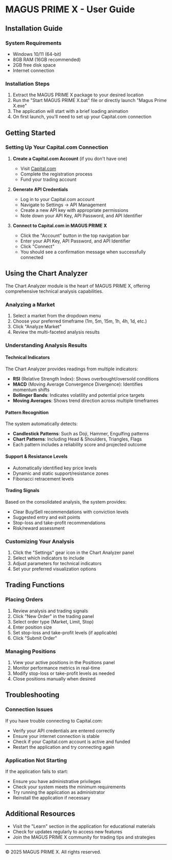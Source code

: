 # MAGUS PRIME X - User Guide

## Installation Guide

### System Requirements
- Windows 10/11 (64-bit)
- 8GB RAM (16GB recommended)
- 2GB free disk space
- Internet connection

### Installation Steps
1. Extract the MAGUS PRIME X package to your desired location
2. Run the "Start MAGUS PRIME X.bat" file or directly launch "Magus Prime X.exe"
3. The application will start with a brief loading animation
4. On first launch, you'll need to set up your Capital.com connection

## Getting Started

### Setting Up Your Capital.com Connection
1. **Create a Capital.com Account** (if you don't have one)
   - Visit [Capital.com](https://capital.com)
   - Complete the registration process
   - Fund your trading account

2. **Generate API Credentials**
   - Log in to your Capital.com account
   - Navigate to Settings → API Management
   - Create a new API key with appropriate permissions
   - Note down your API Key, API Password, and API Identifier

3. **Connect to Capital.com in MAGUS PRIME X**
   - Click the "Account" button in the top navigation bar
   - Enter your API Key, API Password, and API Identifier
   - Click "Connect"
   - You should see a confirmation message when successfully connected

## Using the Chart Analyzer

The Chart Analyzer module is the heart of MAGUS PRIME X, offering comprehensive technical analysis capabilities.

### Analyzing a Market
1. Select a market from the dropdown menu
2. Choose your preferred timeframe (1m, 5m, 15m, 1h, 4h, 1d, etc.)
3. Click "Analyze Market"
4. Review the multi-faceted analysis results

### Understanding Analysis Results

#### Technical Indicators
The Chart Analyzer provides readings from multiple indicators:
- **RSI** (Relative Strength Index): Shows overbought/oversold conditions
- **MACD** (Moving Average Convergence Divergence): Identifies momentum shifts
- **Bollinger Bands**: Indicates volatility and potential price targets
- **Moving Averages**: Shows trend direction across multiple timeframes

#### Pattern Recognition
The system automatically detects:
- **Candlestick Patterns**: Such as Doji, Hammer, Engulfing patterns
- **Chart Patterns**: Including Head & Shoulders, Triangles, Flags
- Each pattern includes a reliability score and projected outcome

#### Support & Resistance Levels
- Automatically identified key price levels
- Dynamic and static support/resistance zones
- Fibonacci retracement levels

#### Trading Signals
Based on the consolidated analysis, the system provides:
- Clear Buy/Sell recommendations with conviction levels
- Suggested entry and exit points
- Stop-loss and take-profit recommendations
- Risk/reward assessment

### Customizing Your Analysis
1. Click the "Settings" gear icon in the Chart Analyzer panel
2. Select which indicators to include
3. Adjust parameters for technical indicators
4. Set your preferred visualization options

## Trading Functions

### Placing Orders
1. Review analysis and trading signals
2. Click "New Order" in the trading panel
3. Select order type (Market, Limit, Stop)
4. Enter position size
5. Set stop-loss and take-profit levels (if applicable)
6. Click "Submit Order"

### Managing Positions
1. View your active positions in the Positions panel
2. Monitor performance metrics in real-time
3. Modify stop-loss or take-profit levels as needed
4. Close positions manually when desired

## Troubleshooting

### Connection Issues
If you have trouble connecting to Capital.com:
- Verify your API credentials are entered correctly
- Ensure your internet connection is stable
- Check if your Capital.com account is active and funded
- Restart the application and try connecting again

### Application Not Starting
If the application fails to start:
- Ensure you have administrative privileges
- Check your system meets the minimum requirements
- Try running the application as administrator
- Reinstall the application if necessary

## Additional Resources
- Visit the "Learn" section in the application for educational materials
- Check for updates regularly to access new features
- Join the MAGUS PRIME X community for trading tips and strategies

---

© 2025 MAGUS PRIME X. All rights reserved.
